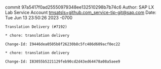 commit 97a5417f0ad25550979348ee132510298b7b74c6
Author: SAP LX Lab Service Account <tmsatsls+github.com_service-tip-git@sap.com>
Date:   Tue Jun 13 23:50:26 2023 -0700

    Translation Delivery (#7192)
    
    * chore: translation delivery
    
    Change-Id: I9446dea0505b8f26230b8c5fc486d609acf0ec22
    
    * chore: translation delivery
    
    Change-Id: I83055b5221129feb90cd2d43ed64478a08a5aee9
